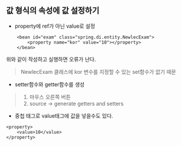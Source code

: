 ## 값 형식의 속성에 값 설정하기

+ property에 ref가 아닌 value로 설정      
```
	<bean id="exam" class="spring.di.entity.NewlecExam">
		<property name="kor" value="10"></property>
	</bean>
```
위와 같이 작성하고 실행하면 오류가 난다.
> NewlecExam 클래스에 kor 변수를 지정할 수 있는 set함수가 없기 때문

+ setter함수와 getter함수를 생성
> 1. 마우스 오른쪽 버튼
> 2. source -> generate getters and setters

+ 중첩 태그로 value태그에 값을 넣을수도 있다.
```
<property>
    <value>10</value>
</property>
```
